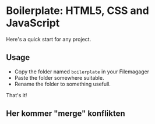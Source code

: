 # Boilerplate: HTML5, CSS and JavaScript

Here's a quick start for any project.

## Usage

* Copy the folder named `boilerplate` in your Filemagager
* Paste the folder somewhere suitable.
* Rename the folder to something usefull.

That's it!

## Her kommer "merge" konflikten
